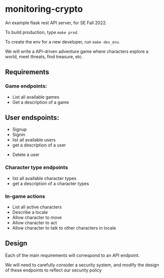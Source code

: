# monitoring-crypto
An example flask rest API server, for SE Fall 2022.

To build production, type `make prod`.

To create the env for a new developer, run `make dev_env`.

We will write a API-driven adventure game where characters explore a world, meet threats, find treasure, etc.

## Requirements

### Game endpoints:
* List all available games
* Get a description of a game

## User endspoints:
* Signup
* Signin
* list all available users
* get a description of a user
- Delete a user

### Character type endpoints
* list all available character types
* get a description of a character types

### In-game actions
* List all active characters
* Describe a locale
* Allow character to move
* Allow character to act
* Allow character to talk to other characters in locale

## Design
Each of the main requirements will correspond to an API endpoint.

We will need to carefully consider a security system, and modify the design of these endpoints to reflect our security policy